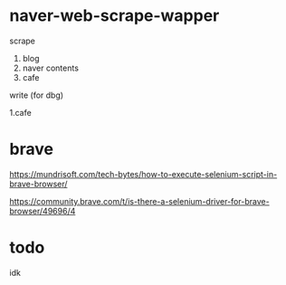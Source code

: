 # naver-web-scrape-wapper

scrape
1. blog
2. naver contents
3. cafe


write (for dbg)

1.cafe


# brave

https://mundrisoft.com/tech-bytes/how-to-execute-selenium-script-in-brave-browser/

https://community.brave.com/t/is-there-a-selenium-driver-for-brave-browser/49696/4

# todo

idk
